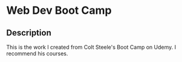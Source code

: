 # Web Dev Boot Camp

## Description

This is the work I created from Colt Steele's Boot Camp on Udemy. I recommend his courses.